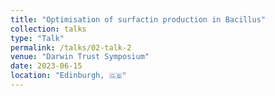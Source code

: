 ```yaml
---
title: "Optimisation of surfactin production in Bacillus"
collection: talks
type: "Talk"
permalink: /talks/02-talk-2
venue: "Darwin Trust Symposium"
date: 2023-06-15
location: "Edinburgh, 🇬🇧"
---
```

